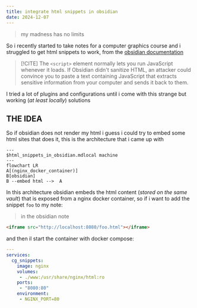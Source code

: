 ```yaml
---
title: integrate html snippets in obsidian
date: 2024-12-07
---
```

> my madness has no limits

So i recently started to take notes for a computer graphics course and i struggled to get html snippets to work, from the [obsidian documentation](https://help.obsidian.md/Editing+and+formatting/HTML+content)

>[!CITE] The `<script>` element normally lets you run JavaScript whenever it loads. If Obsidian didn't sanitize HTML, an attacker could convince you to paste a text containing JavaScript that extracts sensitive information from your computer and sends it back to them.

I tried a lot of plugins and configurations until i come with this strange but working (*at least locally*) solutions

## THE IDEA

So if obsidian does not render my html i guess i could try to embed some html sites that does it, this is the architecture that i came up with

```mermaid
---
$html_snippets_in_obsidian.mdlocal machine
---
flowchart LR
A[(nginx_docker_container)]
B[obsidian]
B --embed html -->  A
```

In this architecture obsidian embeds the html content (*stored on the same vault*) that is exposed from a nginx docker container, so if i want to add the snippet `foo` to my note:

> in the obsidian note
```html
<iframe src="http://localhost:8080/foo.html"></iframe>
```

and then il start the container with docker compose:

```yaml
---
services:
  cg_snippets:
    image: nginx
    volumes:
     - ./www:/usr/share/nginx/html:ro
    ports:
     - "8080:80"
    environment:
     - NGINX_PORT=80
```
